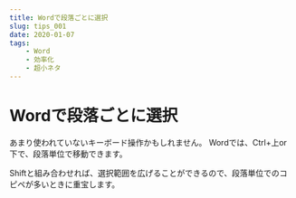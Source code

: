 ```yaml
---
title: Wordで段落ごとに選択
slug: tips_001
date: 2020-01-07
tags: 
    - Word
    - 効率化
    - 超小ネタ
---
```


# Wordで段落ごとに選択
あまり使われていないキーボード操作かもしれません。
Wordでは、Ctrl+上or下で、段落単位で移動できます。

Shiftと組み合わせれば、選択範囲を広げることができるので、段落単位でのコピペが多いときに重宝します。

